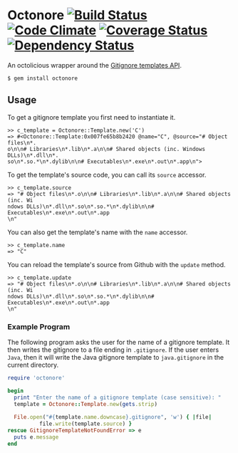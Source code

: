 Octonore [![Build Status](https://travis-ci.org/zachlatta/octonore.png?branch=master)](https://travis-ci.org/zachlatta/octonore) [![Code Climate](https://codeclimate.com/github/zachlatta/octonore.png)](https://codeclimate.com/github/zachlatta/octonore) [![Coverage Status](https://coveralls.io/repos/zachlatta/octonore/badge.png?branch=master)](https://coveralls.io/r/zachlatta/octonore?branch=master) [![Dependency Status](https://gemnasium.com/zachlatta/octonore.png)](https://gemnasium.com/zachlatta/octonore)
========

An octolicious wrapper around the [Gitignore templates API](http://developer.github.com/v3/gitignore/).

	$ gem install octonore


Usage
-----

To get a gitignore template you first need to instantiate it.

	>> c_template = Octonore::Template.new('C')
    => #<Octonore::Template:0x007fe65b8b2420 @name="C", @source="# Object files\n*.
    o\n\n# Libraries\n*.lib\n*.a\n\n# Shared objects (inc. Windows DLLs)\n*.dll\n*.
    so\n*.so.*\n*.dylib\n\n# Executables\n*.exe\n*.out\n*.app\n">

To get the template's source code, you can call its `source` accessor.

	>> c_template.source
	=> "# Object files\n*.o\n\n# Libraries\n*.lib\n*.a\n\n# Shared objects (inc. Wi
    ndows DLLs)\n*.dll\n*.so\n*.so.*\n*.dylib\n\n# Executables\n*.exe\n*.out\n*.app
    \n"


You can also get the template's name with the `name` accessor.

    >> c_template.name
    => "C"

You can reload the template's source from Github with the `update` method.

    >> c_template.update
	=> "# Object files\n*.o\n\n# Libraries\n*.lib\n*.a\n\n# Shared objects (inc. Wi
    ndows DLLs)\n*.dll\n*.so\n*.so.*\n*.dylib\n\n# Executables\n*.exe\n*.out\n*.app
    \n"


### Example Program

The following program asks the user for the name of a gitignore template. It then writes the gitignore to a file ending in `.gitignore`. If the user enters `Java`, then it will write the Java gitignore template to `java.gitignore` in the current directory.

```ruby
require 'octonore'

begin
  print "Enter the name of a gitignore template (case sensitive): "
  template = Octonore::Template.new(gets.strip)
  
  File.open("#{template.name.downcase}.gitignore", 'w') { |file|
          file.write(template.source) }
rescue GitignoreTemplateNotFoundError => e
  puts e.message
end
```
